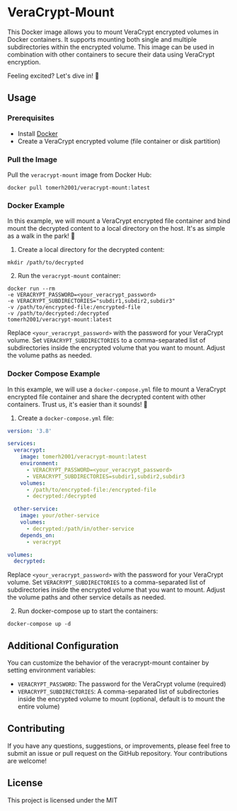# VeraCrypt-Mount

This Docker image allows you to mount VeraCrypt encrypted volumes in Docker containers. It supports mounting both single and multiple subdirectories within the encrypted volume. This image can be used in combination with other containers to secure their data using VeraCrypt encryption.

Feeling excited? Let's dive in! 🚀

## Usage

### Prerequisites
- Install [Docker](https://www.docker.com/)
- Create a VeraCrypt encrypted volume (file container or disk partition)

### Pull the Image
Pull the `veracrypt-mount` image from Docker Hub:
```
docker pull tomerh2001/veracrypt-mount:latest
```

### Docker Example
In this example, we will mount a VeraCrypt encrypted file container and bind mount the decrypted content to a local directory on the host. It's as simple as a walk in the park! 🌳

1. Create a local directory for the decrypted content:
```
mkdir /path/to/decrypted
```

2. Run the `veracrypt-mount` container:
```
docker run --rm
-e VERACRYPT_PASSWORD=<your_veracrypt_password>
-e VERACRYPT_SUBDIRECTORIES="subdir1,subdir2,subdir3"
-v /path/to/encrypted-file:/encrypted-file
-v /path/to/decrypted:/decrypted
tomerh2001/veracrypt-mount:latest
```


Replace `<your_veracrypt_password>` with the password for your VeraCrypt volume. Set `VERACRYPT_SUBDIRECTORIES` to a comma-separated list of subdirectories inside the encrypted volume that you want to mount. Adjust the volume paths as needed.

### Docker Compose Example
In this example, we will use a `docker-compose.yml` file to mount a VeraCrypt encrypted file container and share the decrypted content with other containers. Trust us, it's easier than it sounds! 🎉

1. Create a `docker-compose.yml` file:
```yaml
version: '3.8'

services:
  veracrypt:
    image: tomerh2001/veracrypt-mount:latest
    environment:
      - VERACRYPT_PASSWORD=<your_veracrypt_password>
      - VERACRYPT_SUBDIRECTORIES=subdir1,subdir2,subdir3
    volumes:
      - /path/to/encrypted-file:/encrypted-file
      - decrypted:/decrypted

  other-service:
    image: your/other-service
    volumes:
      - decrypted:/path/in/other-service
    depends_on:
      - veracrypt

volumes:
  decrypted:
```

Replace `<your_veracrypt_password>` with the password for your VeraCrypt volume. Set `VERACRYPT_SUBDIRECTORIES` to a comma-separated list of subdirectories inside the encrypted volume that you want to mount. Adjust the volume paths and other service details as needed.

2. Run docker-compose up to start the containers:
```
docker-compose up -d
```

## Additional Configuration
You can customize the behavior of the veracrypt-mount container by setting environment variables:

* `VERACRYPT_PASSWORD`: The password for the VeraCrypt volume (required)
* `VERACRYPT_SUBDIRECTORIES`: A comma-separated list of subdirectories inside the encrypted volume to mount (optional, default is to mount the entire volume)

## Contributing
If you have any questions, suggestions, or improvements, please feel free to submit an issue or pull request on the GitHub repository. Your contributions are welcome!

## License
This project is licensed under the MIT

